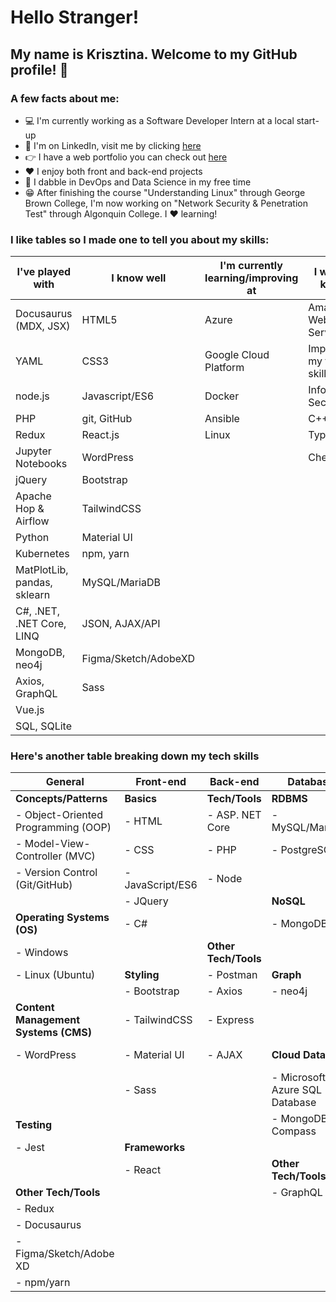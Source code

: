 # Hello Stranger!

## My name is Krisztina. Welcome to my GitHub profile! :wave:


### A few facts about me:
- :computer: I'm currently working as a Software Developer Intern at a local start-up 
- :briefcase: I'm on LinkedIn, visit me by clicking [here](https://www.linkedin.com/in/krisztinapap/)
- :point_right: I have a web portfolio you can check out [here](https://www.kriszdev.com/)
- :heart: I enjoy both front and back-end projects
- :brain: I dabble in DevOps and Data Science in my free time
- :grin: After finishing the course "Understanding Linux" through George Brown College, I'm now working on "Network Security & Penetration Test" through Algonquin College. I :heart: learning!


### I like tables so I made one to tell you about my skills:

I've played with | I know well | I'm currently learning/improving at | I want to know!
---------------- | ------ | ----------------------- | --------------
Docusaurus (MDX, JSX) | HTML5 | Azure | Amazon Web Services
YAML | CSS3 | Google Cloud Platform | Improve my testing skills
node.js | Javascript/ES6 | Docker | Information Security
PHP | git, GitHub | Ansible | C++
Redux | React.js | Linux | TypeScript
Jupyter Notebooks | WordPress |  | Chef
jQuery | Bootstrap | | 
Apache Hop & Airflow | TailwindCSS | | 
Python | Material UI | |
Kubernetes | npm, yarn | | 
MatPlotLib, pandas, sklearn | MySQL/MariaDB | 
C#, .NET, .NET Core, LINQ | JSON, AJAX/API 
MongoDB, neo4j | Figma/Sketch/AdobeXD
Axios, GraphQL | Sass
Vue.js | 
SQL, SQLite |

### Here's another table breaking down my tech skills

| General                              | Front-end        | Back-end             | Database                       | DevOps                  |
| ------------------------------------ | ---------------- | -------------------- | ------------------------------ | ----------------------- |
| **Concepts/Patterns**                | **Basics**       | **Tech/Tools**       | **RDBMS**                      | **Infrastructure**      |
| - Object-Oriented Programming (OOP)  | - HTML           | - ASP. NET Core      | - MySQL/MariaDB                | - Microsoft Azure       |
| - Model-View-Controller (MVC)        | - CSS            | - PHP                | - PostgreSQL                   |                         |
| - Version Control (Git/GitHub)       | - JavaScript/ES6 | - Node               |                                | **Automation**          |
|                                      | - JQuery         |                      | **NoSQL**                      | - Ansible               |
| **Operating Systems (OS)**           | - C#             |                      | - MongoDB                      |                         |
| - Windows                            |                  | **Other Tech/Tools** |                                | **Virtualization**      |
| - Linux (Ubuntu)                     | **Styling**      | - Postman            | **Graph**                      | - VirtualBox            |
|                                      | - Bootstrap      | - Axios              | - neo4j                        | - VMWare                |
| **Content Management Systems (CMS)** | - TailwindCSS    | - Express            |                                |                         |
| - WordPress                          | - Material UI    | - AJAX               | **Cloud Databses**             | **Workflow Management** |
|                                      | - Sass           |                      | - Microsoft Azure SQL Database | - Apache Hop            |
| **Testing**                          |                  |                      | - MongoDB Compass              | - Apache Airflow        |
| - Jest                               | **Frameworks**   |                      |                                |                         |
|                                      | - React          |                      | **Other Tech/Tools**           |                         |
| **Other Tech/Tools**                 |                  |                      | - GraphQL                      |                         |
| - Redux                              |                  |                      |                                |                         |
| - Docusaurus                         |                  |                      |                                |                         |
| - Figma/Sketch/Adobe XD              |                  |                      |                                |                         |
| - npm/yarn                           |                  |                      |                                |                         |
